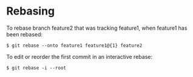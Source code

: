 Rebasing
========

To rebase branch feature2 that was tracking feature1, when feature1 has
been rebased:

    $ git rebase --onto feature1 feature1@{1} feature2

To edit or reorder the first commit in an interactive rebase:

    $ git rebase -i --root

